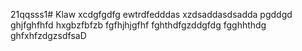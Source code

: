 21qqsss1# Klaw
xcdgfgdfg
ewtrdfedddas
xzdsaddasdsadda
pgddgd
ghjfghfhfd
hxgbzfbfzb
fgfhjhjgfhf
fghthdfgzddgfdg
fgghhthdg
ghfxhfzdgzsdfsaD
